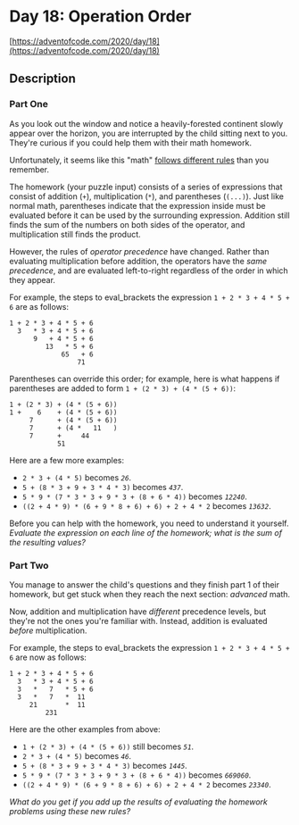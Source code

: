 # Day 18: Operation Order

[https://adventofcode.com/2020/day/18](https://adventofcode.com/2020/day/18)

## Description

### Part One

As you look out the window and notice a heavily-forested continent slowly appear over the horizon, you are interrupted by the child sitting next to you. They're curious if you could help them with their <span title="Or &quot;maths&quot;, if you have more than one.">math</span> homework.

Unfortunately, it seems like this "math" [follows different rules](https://www.youtube.com/watch?v=3QtRK7Y2pPU&t=15) than you remember.

The homework (your puzzle input) consists of a series of expressions that consist of addition (`+`), multiplication (`*`), and parentheses (`(...)`). Just like normal math, parentheses indicate that the expression inside must be evaluated before it can be used by the surrounding expression. Addition still finds the sum of the numbers on both sides of the operator, and multiplication still finds the product.

However, the rules of _operator precedence_ have changed. Rather than evaluating multiplication before addition, the operators have the _same precedence_, and are evaluated left-to-right regardless of the order in which they appear.

For example, the steps to eval_brackets the expression `1 + 2 * 3 + 4 * 5 + 6` are as follows:

    1 + 2 * 3 + 4 * 5 + 6
      3   * 3 + 4 * 5 + 6
          9   + 4 * 5 + 6
             13   * 5 + 6
                 65   + 6
                     71
    

Parentheses can override this order; for example, here is what happens if parentheses are added to form `1 + (2 * 3) + (4 * (5 + 6))`:

    1 + (2 * 3) + (4 * (5 + 6))
    1 +    6    + (4 * (5 + 6))
         7      + (4 * (5 + 6))
         7      + (4 *   11   )
         7      +     44
                51
    

Here are a few more examples:

*   `2 * 3 + (4 * 5)` becomes _`26`_.
*   `5 + (8 * 3 + 9 + 3 * 4 * 3)` becomes _`437`_.
*   `5 * 9 * (7 * 3 * 3 + 9 * 3 + (8 + 6 * 4))` becomes _`12240`_.
*   `((2 + 4 * 9) * (6 + 9 * 8 + 6) + 6) + 2 + 4 * 2` becomes _`13632`_.

Before you can help with the homework, you need to understand it yourself. _Evaluate the expression on each line of the homework; what is the sum of the resulting values?_

### Part Two

You manage to answer the child's questions and they finish part 1 of their homework, but get stuck when they reach the next section: _advanced_ math.

Now, addition and multiplication have _different_ precedence levels, but they're not the ones you're familiar with. Instead, addition is evaluated _before_ multiplication.

For example, the steps to eval_brackets the expression `1 + 2 * 3 + 4 * 5 + 6` are now as follows:

    1 + 2 * 3 + 4 * 5 + 6
      3   * 3 + 4 * 5 + 6
      3   *   7   * 5 + 6
      3   *   7   *  11
         21       *  11
             231
    

Here are the other examples from above:

*   `1 + (2 * 3) + (4 * (5 + 6))` still becomes _`51`_.
*   `2 * 3 + (4 * 5)` becomes _`46`_.
*   `5 + (8 * 3 + 9 + 3 * 4 * 3)` becomes _`1445`_.
*   `5 * 9 * (7 * 3 * 3 + 9 * 3 + (8 + 6 * 4))` becomes _`669060`_.
*   `((2 + 4 * 9) * (6 + 9 * 8 + 6) + 6) + 2 + 4 * 2` becomes _`23340`_.

_What do you get if you add up the results of evaluating the homework problems using these new rules?_
